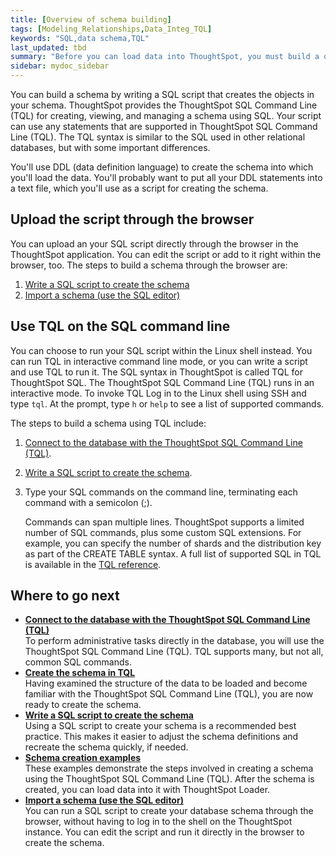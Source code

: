```yaml
---
title: [Overview of schema building]
tags: [Modeling_Relationships,Data_Integ_TQL]
keywords: "SQL,data schema,TQL"
last_updated: tbd
summary: "Before you can load data into ThoughtSpot, you must build a database schema to receive it. "
sidebar: mydoc_sidebar
---
```

You can build a schema by writing a SQL script that creates the objects in your schema. ThoughtSpot provides the ThoughtSpot SQL Command Line (TQL) for creating, viewing, and managing a schema using SQL. Your script can use any statements that are supported in ThoughtSpot SQL Command Line (TQL). The TQL syntax is similar to the SQL used in other relational databases, but with some important differences.

You'll use DDL (data definition language) to create the schema into which you'll load the data. You'll probably want to put all your DDL statements into a text file, which you'll use as a script for creating the schema.

## Upload the script through the browser

You can upload an your SQL script directly through the browser in the ThoughtSpot application. You can edit the script or add to it right within the browser, too. The steps to build a schema through the browser are:

1.  [Write a SQL script to create the schema](create_schema_with_script.html#)
2.  [Import a schema (use the SQL editor)](upload_sql_script.html#)

##  Use TQL on the SQL command line

You can choose to run your SQL script within the Linux shell instead. You can run TQL in interactive command line mode, or you can write a script and use TQL to run it. The SQL syntax in ThoughtSpot is called TQL for ThoughtSpot SQL. The ThoughtSpot SQL Command Line (TQL) runs in an interactive mode. To invoke TQL Log in to the Linux shell using SSH and type `tql`. At the prompt, type `h` or `help` to see a list of supported commands.

The steps to build a schema using TQL include:

1. [Connect to the database with the ThoughtSpot SQL Command Line (TQL)](prep_schema_for_load.html#connect-with-tql).
2. [Write a SQL script to create the schema](create_schema_with_script.html#).
3. Type your SQL commands on the command line, terminating each command with a semicolon (;).

    Commands can span multiple lines. ThoughtSpot supports a limited number of SQL commands, plus some custom SQL extensions. For example, you can specify the number of shards and the distribution key as part of the CREATE TABLE syntax. A full list of supported SQL in TQL is available in the [TQL reference](../reference/sql_cli_commands.html).

## Where to go next

-   **[Connect to the database with the ThoughtSpot SQL Command Line (TQL)](../../admin/loading/connect_sql_cli.html)**  
To perform administrative tasks directly in the database, you will use the ThoughtSpot SQL Command Line (TQL). TQL supports many, but not all, common SQL commands.
-   **[Create the schema in TQL](../../admin/loading/prep_schema_for_load.html)**  
Having examined the structure of the data to be loaded and become familiar with the ThoughtSpot SQL Command Line (TQL), you are now ready to create the schema.
-   **[Write a SQL script to create the schema](../../admin/loading/create_schema_with_script.html)**  
Using a SQL script to create your schema is a recommended best practice. This makes it easier to adjust the schema definitions and recreate the schema quickly, if needed.
-   **[Schema creation examples](../../admin/loading/create_schema_example.html)**  
These examples demonstrate the steps involved in creating a schema using the ThoughtSpot SQL Command Line (TQL). After the schema is created, you can load data into it with ThoughtSpot Loader.
-   **[Import a schema (use the SQL editor)](../../admin/loading/upload_sql_script.html)**  
You can run a SQL script to create your database schema through the browser, without having to log in to the shell on the ThoughtSpot instance. You can edit the script and run it directly in the browser to create the schema.
